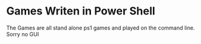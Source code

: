 Games Writen in Power Shell 
===============

The Games are all stand alone ps1 games and played on the command line. Sorry no GUI
